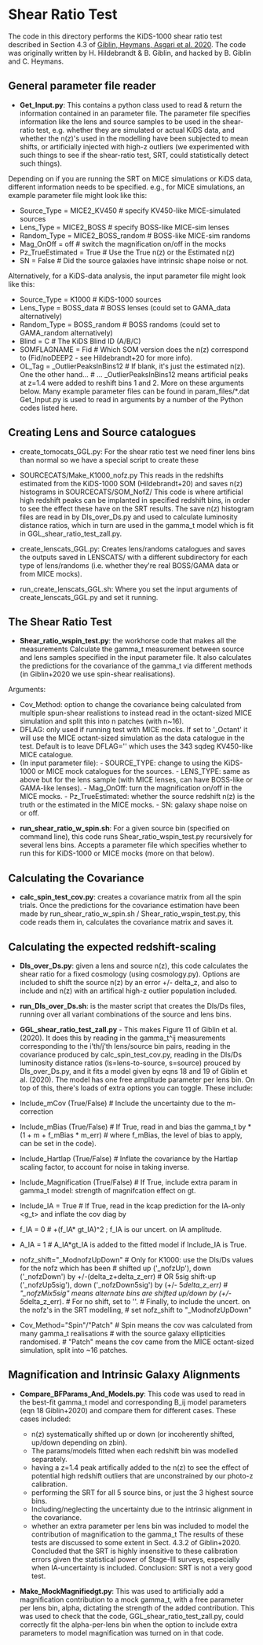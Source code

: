 # Shear Ratio Test

The code in this directory performs the KiDS-1000 shear ratio test described in Section 4.3 of [Giblin, Heymans, Asgari et al. 2020][1].   The code was originally written by H. Hildebrandt & B. Giblin, and hacked by B. Giblin and C. Heymans.

## General parameter file reader

* **Get_Input.py**:
This contains a python class used to read & return the information contained in an parameter file.
The parameter file specifies information like the lens and source samples to be used in the shear-ratio test,
e.g. whether they are simulated or actual KiDS data, and whether the n(z)'s used in the modelling have been subjected
to mean shifts, or artificially injected with high-z outliers (we experimented with such things to see if the shear-ratio
test, SRT, could statistically detect such things).

Depending on if you are running the SRT on MICE simulations or KiDS data, different information needs to be specified.
e.g., for MICE simulations, an example parameter file might look like this:
- Source_Type = MICE2_KV450       # specify KV450-like MICE-simulated sources
- Lens_Type = MICE2_BOSS          # specify BOSS-like MICE-sim lenses
- Random_Type = MICE2_BOSS_random # BOSS-like MICE-sim randoms
- Mag_OnOff = off                 # switch the magnification on/off in the mocks
- Pz_TrueEstimated = True         # Use the True n(z) or the Estimated n(z)
- SN = False                      # Did the source galaxies have intrinsic shape noise or not.

Alternatively, for a KiDS-data analysis, the input parameter file might look like this:
 - Source_Type = K1000             # KiDS-1000 sources
 - Lens_Type = BOSS_data           # BOSS lenses (could set to GAMA_data alternatively)
 - Random_Type = BOSS_random       # BOSS randoms (could set to GAMA_random alternatively)
 - Blind = C                       # The KiDS Blind ID (A/B/C)
 - SOMFLAGNAME = Fid               # Which SOM version does the n(z) correspond to (Fid/noDEEP2 - see Hildebrandt+20 for more info).
 - OL_Tag = _OutlierPeaksInBins12  # If blank, it's just the estimated n(z). One the other hand...
                                # ... _OutlierPeaksInBins12 means artificial peaks at z=1.4 were added to reshift bins 1 and 2.
 More on these arguments below. Many example parameter files can be found in param_files/*.dat
 Get_Input.py is used to read in arguments by a number of the Python codes listed here.


## Creating Lens and Source catalogues

* create_tomocats_GGL.py:
For the shear ratio test we need finer lens bins than normal so we have a special script to create these

* SOURCECATS/Make_K1000_nofz.py
This reads in the redshifts estimated from the KiDS-1000 SOM (Hildebrandt+20) and saves n(z) histograms in SOURCECATS/SOM_NofZ/
This code is where artificial high redshift peaks can be implanted in specified redshift bins, in order to see the effect these have on the SRT results.
The save n(z) histogram files are read in by Dls_over_Ds.py and used to calculate luminosity distance ratios, which in turn are used in the gamma_t model which is fit in GGL_shear_ratio_test_zall.py. 

* create_lenscats_GGL.py:
Creates lens/randoms catalogues and saves the outputs saved in LENSCATS/ with a different subdirectory for each type of lens/randoms (i.e. whether they're real BOSS/GAMA data or from MICE mocks).

* run_create_lenscats_GGL.sh:
Where you set the input arguments of create_lenscats_GGL.py and set it running.

## The Shear Ratio Test

* **Shear_ratio_wspin_test.py**:  the workhorse code that makes all the measurements
Calculate the gamma_t measurement between source and lens samples specified in the input parameter file.
It also	calculates the predictions for the covariance of the gamma_t via different methods
(in Giblin+2020 we use spin-shear realisations).	

 Arguments:
   - Cov_Method: option to change	the covariance being calculated	from multiple spun-shear realistions
   to instead read in the octant-sized MICE simulation and split this into n patches (with n~16).
   - DFLAG: only used if running test with MICE mocks. If	set to '_Octant' it will use the MICE octant-sized simulation
   as the data catalogue in the	test.
   Default is to leave DFLAG='' which uses the 343 sqdeg KV450-like MICE catalogue.
   - (In input parameter file):
    - SOURCE_TYPE:	change to using the KiDS-1000 or MICE mock catalogues for the sources.
    - LENS_TYPE: same as above but for the	lens sample (with MICE lenses, can have BOSS-like or GAMA-like lenses).
    - Mag_OnOff: turn the magnification on/off in the MICE mocks.
    - Pz_TrueEstimated: whether the source redshift n(z) is the truth or the estimated in the MICE mocks.
    - SN: galaxy shape noise on or off.
    
* **run_shear_ratio_w_spin.sh**:
   For a given source bin (specified on command line), this code runs Shear_ratio_wspin_test.py recursively for several lens bins.
   Accepts a parameter file which specifies whether to run this for KiDS-1000 or MICE mocks (more on that below).

## Calculating the Covariance

* **calc_spin_test_cov.py**: creates a covariance matrix from all the spin trials.
Once the predictions for the covariance estimation have been made by run_shear_ratio_w_spin.sh / Shear_ratio_wspin_test.py,
this code reads them in, calculates the covariance matrix and saves it.

## Calculating the expected redshift-scaling

* **Dls_over_Ds.py**: given a lens and source n(z), this code calculates the shear ratio for a fixed cosmology (using cosmology.py).   Options are included to shift the source n(z) by an error +/- delta_z, and also to include and n(z) with an artifical high-z outlier population included.
* **run_Dls_over_Ds.sh**: is the master script that creates the Dls/Ds files, running over all variant combinations of the source and lens bins.

* **GGL_shear_ratio_test_zall.py**  -
This makes Figure 11 of Giblin et al. (2020).
It does this by reading in the gamma_t^ij measurements corresponding to the i'th/j'th lens/source bin pairs,
reading in the covariance produced by calc_spin_test_cov.py,
reading in the Dls/Ds luminosity distance ratios (ls=lens-to-source, s=source) prouced by Dls_over_Ds.py,
and it fits a model given by eqns 18 and 19 of Giblin et al. (2020).
The model has one free amplitude parameter per lens bin.
On top of this, there's loads of extra options you can toggle. These include:
- Include_mCov (True/False)            # Include the uncertainty due to the m-correction
- Include_mBias (True/False)           # If True, read in and bias the gamma_t by *(1 + m + f_mBias * m_err)
                                       # where f_mBias, the level of bias to apply, can be set in the code).
- Include_Hartlap (True/False)         # Inflate the covariance by the Hartlap scaling factor, to account for noise in taking inverse.
- Include_Magnification (True/False)   # If True, include extra param in gamma_t model: strength of magnifcation effect on gt.
- Include_IA = True                    # If True, read in the kcap prediction for the IA-only <g_t> and inflate the cov diag by
- f_IA = 0                             # +(f_IA* gt_IA)^2 ; f_IA is our uncert. on IA amplitude.
- A_IA = 1                             # A_IA*gt_IA is added to the fitted model if Include_IA is True.

- nofz_shift="_ModnofzUpDown"          # Only for K1000: use the Dls/Ds values for the nofz which has been
                                       # shifted up ('_nofzUp'), down ('_nofzDown') by +/-(delta_z+delta_z_err)
                                       # OR 5sig shift-up ('_nofzUp5sig'), down ('_nofzDown5sig') by (+/- 5*delta_z_err)
                                       # "_nofzMix5sig" means alternate bins are shifted up/down by (+/- 5*delta_z_err).
                                       # For no shift, set to ''.
                                       # Finally, to include the uncert. on the nofz's in the SRT modelling,
                                       # set nofz_shift to "_ModnofzUpDown"
- Cov_Method="Spin"/"Patch"            # Spin means the cov was calculated from many gamma_t realisations
                                       # with the source galaxy ellipticities randomised.
                                       # "Patch" means the cov came from the MICE octant-sized simulation, split into ~16 patches.



## Magnification and Intrinsic Galaxy Alignments

* **Compare_BFParams_And_Models.py**:
   This code was used to read in the best-fit gamma_t model and corresponding B_ij model parameters (eqn 18 Giblin+2020)
   and compare them for different cases. These cases included:
   - n(z) systematically shifted up or down (or incoherently shifted, up/down depending on zbin).
   - The params/models fitted when each redshift bin was modelled separately.
   - having a z=1.4 peak artifically added to the n(z) to see the effect of potential high redshift outliers that are unconstrained
     by our photo-z calibration.
   - performing the SRT for all 5 source bins, or just the 3 highest source bins.
   - Including/neglecting the uncertainty due to the intrinsic alignment in the covariance.
   - whether an extra parameter per lens bin was included to model the contribution of magnification to the gamma_t
   The results of these tests are discussed to some extent in Sect. 4.3.2 of Giblin+2020.
   Concluded that the SRT is highly insensitive to these calibration errors given the statistical power of Stage-III surveys,
   especially when IA-uncertainty is included.
   Conclusion: SRT is not a very good test.

* **Make_MockMagnifiedgt.py**:
  This was used to artificially add a magnification contribution to a mock gamma_t, with a free parameter per lens bin,
  alpha, dictating the strength of the added contribution.
  This was used to check that the code, GGL_shear_ratio_test_zall.py, could correctly fit the alpha-per-lens bin
  when the option to include extra parameters to model magnification was turned on in that code. 
  
  
  
  [1]: https://arxiv.org/pdf/2007.01845.pdf "Giblin et al."
